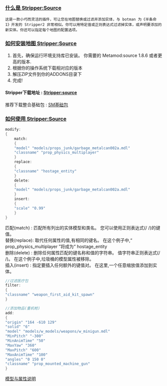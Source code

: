 ### [什么是 Stripper:Source](#)
    这是一款小巧而灵活的插件，可让您在地图替换或过滤并添加实体，与 botman 为《半条命 1》开发的 Stripper2 非常相似。你可以用特定值或正则表达式过滤掉实体，或声明要添加的新实体。你还可以指定每个地图的配置选项。

### [如何安装地图 Stripper:Source](#)
1. 首先，确保运行环境支持库已安装。 你需要的 Metamod:source 1.8.6 或者更高的版本.
2. 根据你的操作系统下载相对应的版本
3. 解压ZIP文件到你的ADDONS目录下
4. 完成!


#### Stripper下载地址 : [Stripper:source](http://www.bailopan.net/stripper/)  
推荐下载整合基础包 : [SM基础包](https://github.com/ZBzibing/Left4Dead/tree/main/SM%E5%9F%BA%E7%A1%80%E5%8C%85)

### [如何使用 Stripper:Source](#)
```c
modify:
{
	match:
	{	
	"model" "models/props_junk/garbage_metalcan002a.mdl"
	"classname" "prop_physics_multiplayer"
	}
	replace:
	{
	"classname" "hostage_entity"
	}
	delete:
	{
	"model" "models/props_junk/garbage_metalcan002a.mdl"
	}
	insert:
	{
	"scale" "0.99"
	}
}
```
匹配(match) : 匹配所有列出的实体模型和类名。 您可以使用正则表达式(/ /)的键值。  
替换(replace): 取代任何属性的值,有相同的键名。 在这个例子中,“ prop_physics_multiplayer ”将成为“ hostage_entity   
删除(delete)  : 删除任何属性匹配的键名称和值的字符串。 值字符串正则表达式(/ /)。 在这个例子中,垃圾桶的模型属性被移除。  
插入(insert) : 指定要插入任何额外的键值对。 在这里,一个任意缩放值添加到实体。

```c
//过滤医疗包
filter:
{
"classname" "weapon_first_aid_kit_spawn"
}
```
```c
//添加物品(重机枪)
add:
{
"origin" "164 -610 129"
"solid" "6"
"model" "models/w_models/weapons/w_minigun.mdl"
"MinPitch" "-300"
"MinAnimTime" "50"
"MaxYaw" "360"
"MaxPitch" "600"
"MaxAnimTime" "100"
"angles" "0 150 0"
"classname" "prop_mounted_machine_gun"
}
```

[模型与属性说明](#https://blog.csdn.net/ZBzibing/article/details/41955539)